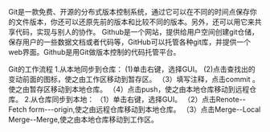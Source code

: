 Git是一款免费、开源的分布式版本控制系统，通过它可以在不同的时间点保存你的文件版本，你还可以还原先前的版本和比较不同的版本。另外，还可以用它来共享代码，实现与别人的协作。
Github是一个网站，提供给用户空间创建git仓储，保存用户的一些数据文档或者代码等，GitHub可以托管各种git库，并提供一个web界面。Github是用Git做版本控制的代码托管平台。


Git的工作流程
1.从本地同步到仓库：
(1)单击右键，选择GUI。
(2)点击查找出的变动前面的图标，使之由工作区移动到暂存区。
（3）填写注释，点击commit 。使之由暂存区移动到本地仓库。
（4）点击push，使之由本地仓库移动到远程仓库。
2.从仓库同步到本地：
（1）单击右键，选择GUI。
（2）点击Renote--Fetch form---origin,使之由远程仓库移动到本地仓库。
（3）点击Merge--Local Merge--Merge,使之由本地仓库移动到工作区。
